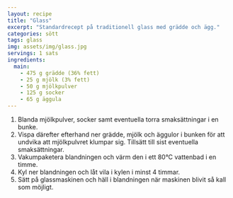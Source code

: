 ```yaml
---
layout: recipe
title: "Glass"
excerpt: "Standardrecept på traditionell glass med grädde och ägg."
categories: sött
tags: glass
img: assets/img/glass.jpg
servings: 1 sats
ingredients:
  main:
    - 475 g grädde (36% fett)
    - 25 g mjölk (3% fett)
    - 50 g mjölkpulver
    - 125 g socker
    - 65 g äggula
---
```


1. Blanda mjölkpulver, socker samt eventuella torra smaksättningar i en bunke.
2. Vispa därefter efterhand ner grädde, mjölk och äggulor i bunken för att
   undvika att mjölkpulvret klumpar sig. Tillsätt till sist eventuella
   smaksättningar.
3. Vakumpaketera blandningen och värm den i ett 80°C vattenbad i en timme.
4. Kyl ner blandningen och låt vila i kylen i minst 4 timmar.
5. Sätt på glassmaskinen och häll i blandningen när maskinen blivit så kall som
   möjligt.

